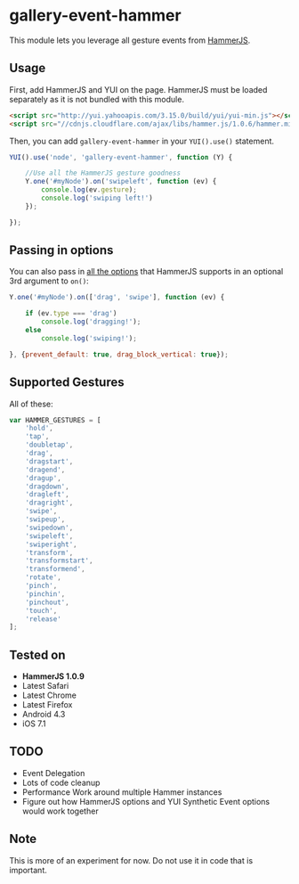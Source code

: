 gallery-event-hammer
====================

This module lets you leverage all gesture events from [HammerJS](eightmedia.github.io/hammer.js/).

## Usage

First, add HammerJS and YUI on the page. HammerJS must be loaded separately as it is not bundled with this module.

```html
<script src="http://yui.yahooapis.com/3.15.0/build/yui/yui-min.js"></script>
<script src="//cdnjs.cloudflare.com/ajax/libs/hammer.js/1.0.6/hammer.min.js"></script>
```

Then, you can add `gallery-event-hammer` in your `YUI().use()` statement.

```js
YUI().use('node', 'gallery-event-hammer', function (Y) {

    //Use all the HammerJS gesture goodness
    Y.one('#myNode').on('swipeleft', function (ev) {
        console.log(ev.gesture);
        console.log('swiping left!')
    });

});
```

## Passing in options
You can also pass in [all the options](https://github.com/EightMedia/hammer.js/wiki/Getting-Started#gesture-options) that HammerJS supports in an optional 3rd argument to `on()`:

```js
Y.one('#myNode').on(['drag', 'swipe'], function (ev) {

    if (ev.type === 'drag')
        console.log('dragging!');
    else
        console.log('swiping!');

}, {prevent_default: true, drag_block_vertical: true});
```


## Supported Gestures

All of these:

```js
var HAMMER_GESTURES = [
    'hold',
    'tap',
    'doubletap',
    'drag',
    'dragstart',
    'dragend',
    'dragup',
    'dragdown',
    'dragleft',
    'dragright',
    'swipe',
    'swipeup',
    'swipedown',
    'swipeleft',
    'swiperight',
    'transform',
    'transformstart',
    'transformend',
    'rotate',
    'pinch',
    'pinchin',
    'pinchout',
    'touch',
    'release'
];
```

## Tested on

* **HammerJS 1.0.9**
* Latest Safari
* Latest Chrome
* Latest Firefox
* Android 4.3
* iOS 7.1

## TODO

* Event Delegation
* Lots of code cleanup
* Performance Work around multiple Hammer instances
* Figure out how HammerJS options and YUI Synthetic Event options would work together

## Note

This is more of an experiment for now. Do not use it in code that is important.
